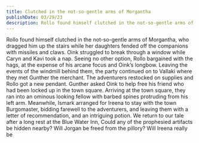 ```yaml
---
title: Clutched in the not-so-gentle arms of Morgantha
publishDate: 03/29/23
description: Rollo found himself clutched in the not-so-gentle arms of Morgantha, who dragged him up the stairs while her daughters fended off the companions with missiles and claws...
---
```


Rollo found himself clutched in the not-so-gentle arms of Morgantha, who dragged him up the stairs while her daughters fended off the companions with missiles and claws. Oink struggled to break through a window while Caryn and Kavi took a nap. Seeing no other option, Rollo bargained with the hags, at the expense of his arcane focus and Oink’s longbow. Leaving the events of the windmill behind them, the party continued on to Vallaki where they met Gunther the merchant. The adventurers restocked on supplies and Rollo got a new pendant. Gunther asked Oink to help free his friend who had been locked up in the town square. Arriving at the town square, they ran into an ominous looking fellow with barbed spines protruding from his left arm. Meanwhile, Ismark arranged for Ireena to stay with the town Burgomaster, bidding farewell to the adventurers, and leaving them with a letter of recommendation, and an intriguing potion. We return to our tale after a long rest at the Blue Water Inn, Could any of the prophesied artifacts be hidden nearby? Will Jorgan be freed from the pillory? Will Ireena really be
